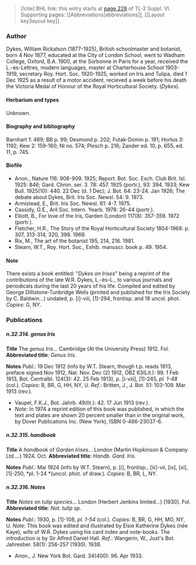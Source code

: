 > [!cite] BHL link: this entry starts at [page 228](https://www.biodiversitylibrary.org/item/103835#page/238/mode/1up) of TL-2 Suppl. VI.
> Supporting pages: [[Abbreviations|abbreviations]], [[Layout key|layout key]].

### Author

Dykes, William Rickatson (1877-1925), British schoolmaster and botanist, born 4 Nov 1877, educated at the City of London School, went to Wadham College, Oxford, B.A. 1900, at the Sorbonne in Paris for a year, received the L.-ès-Lettres, modern languages, master at Charterhouse School 1903-1919, secretary Roy. Hort. Soc. 1920-1925, worked on Iris and Tulipa, died 1 Dec 1925 as a result of a motor accident, recieved a week before his death the Victoria Medal of Honour of the Royal Horticultural Society. (*Dykes*).

#### Herbarium and types

Unknown.

#### Biography and bibliography

Barnhart 1: 489; BB p. 99; Desmond p. 202; Futak-Domin p. 191; Hortus 3: 1192; Kew 2: 159-160; NI no. 574; Plesch p. 216; Zander ed. 10, p. 655, ed. 11, p. 745.

#### Biofile

- Anon., Nature 116: 908-909. 1925; Report. Bot. Soc. Exch. Club Brit. Isl. 1925: 846; Gard. Chron. ser. 3. 78: 457. 1925 (portr.), 93: 394. 1933; Kew Bull. 1925(10): 440. 22 Dec (d. 1 Dec); J. Bot. 64: 23-24. Jan 1926; The debate about Dykes, Brit. Iris Soc. Newsl. 54: 9. 1973.
- Armistead, E., Brit. Iris Soc. Newsl. 61: 4-7. 1975.
- Cassidy, G.E., Aril Soc. Intern. Yearb. 1978: 26-44 (portr.).
- Elliott, B., For love of the Iris, Garden (London) 117(8): 357-359. 1972 (portr.).
- Fletcher, H.R., The Story of the Royal Horticultural Society 1804-1968: p. 307, 313-314, 320, 398. 1969.
- Rix, M., The art of the botanist 195, 214, 216. 1981.
- Stearn, W.T., Roy. Hort. Soc., Exhib. manuscr. book p. 49. 1954.

#### Note

There exists a book entitled: "*Dykes on Irises*" being a reprint of the contributions of the late W.R. Dykes, L.-ès-L., to various journals and periodicals during the last 20 years of his life. Compiled and edited by George Dillistone-Tunbridge Wells (printed and published for the Iris Society by C. Baldwin...) undated, p. \[i\]-viii, \[1\]-294, frontisp. and 18 uncol. phot. *Copies*: G, NY.

### Publications

##### n.32.314. genus Iris

**Title**
The *genus Iris*... Cambridge (At the University Press) 1912. Fol.
**Abbreviated title**: *Genus Iris*.

**Notes**
*Publ*.: 19 Dec 1912 (info by W.T. Stearn, though t.p. reads 1913, preface signed Nov 1912, Nat. Nov. Dec (2) 1912, ÖBZ 63(Lit.): 99. 1 Feb 1913, Bot. Centralbl. 124(3): 42. 25 Feb 1913), p. \[i-viii\], \[1\]-245, *pl. 1-48* (col.). *Copies*: B, BR, G, HH, NY, U.
*Ref*.: Britten, J., J. Bot. 51: 103-109. Mar 1913 (rev.).
- Vaupel, F.K.J., Bot. Jahrb. 49(lit.): 42. 17 Jun 1913 (rev.).
- *Note*: In 1974 a reprint edition of this book was published, in which the text and plates are shown 20 percent smaller than in the original work, by Dover Publications Inc. (New York), ISBN 0-486-23037-6.

##### n.32.315. handbook

**Title**
A *handbook* of *Garden Irises*... London (Martin Hopkinson & Company Ltd....) 1924. Oct.
**Abbreviated title**: *Handb. Gard. Iris.*

**Notes**
*Publ*.: Mai 1924 (info by W.T. Stearn), p. \[i\], frontisp., \[iii\]-vii, \[ix\], \[xi\], \[1\]-250, *pl. 1-24 *(uncol. phot. of draw.). *Copies*: B, BR, L, NY.

##### n.32.316. Notes

**Title**
*Notes* on *tulip species*... London (Herbert Jenkins limited...) \[1930\]. Fol.
**Abbreviated title**: *Not. tulip sp.*

**Notes**
*Publ*.: 1930, p. \[1\]-108, *pl. 1-54* (col.). *Copies*: B, BR, G, HH, MO, NY, U.
*Note*: This book was edited and illustrated by Elsie Katherine Dykes (née Kaye), wife of W.R. Dykes using his card index and note-books. The introduction is by Sir Alfred Daniel Hall.
*Ref*.: Wangerin, W., Just's Bot. Jahresber. 58(1): 256-257 (1930). 1938.
- Anon., J. New York Bot. Gard. 34(400): 96. Apr 1933.

